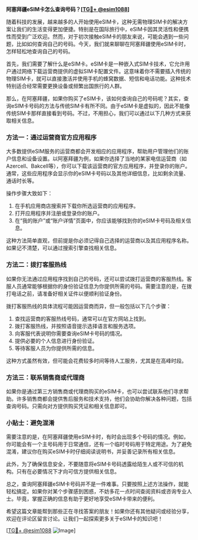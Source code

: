**阿塞拜疆eSIM卡怎么查询号码？[[TG💪+ @esim1088](https://t.me/s/esim1088)]**

随着科技的发展，越来越多的人开始使用eSIM卡，这种无需物理SIM卡的解决方案让我们的生活变得更加便捷。特别是在国际旅行中，eSIM卡因其灵活性和便携性而受到广泛欢迎。然而，对于初次接触eSIM卡的朋友来说，可能会遇到一些问题，比如如何查询自己的号码。今天，我们就来聊聊在阿塞拜疆使用eSIM卡时，怎样轻松地查询自己的号码。

首先，我们需要了解什么是eSIM卡。eSIM卡是一种嵌入式SIM卡技术，它允许用户通过网络下载运营商提供的虚拟SIM卡配置文件。这意味着你不需要插入传统的物理SIM卡，就可以直接激活并使用手机的蜂窝数据、短信和电话功能。这种技术特别适合经常需要更换设备或频繁出国旅行的人群。

那么，在阿塞拜疆，如果你购买了eSIM卡，该如何查询自己的号码呢？其实，查询eSIM卡号码的方法与传统SIM卡有所不同。由于eSIM卡是虚拟的，因此不能像传统SIM卡那样直接看到号码。不过，不用担心，我们可以通过以下几种方式来获取相关信息。

### 方法一：通过运营商官方应用程序

大多数提供eSIM服务的运营商都会开发相应的应用程序，帮助用户管理他们的账户信息和设备设置。以阿塞拜疆为例，如果你选择了当地的某家电信运营商（如Azercell、Bakcell等），你可以下载该运营商的官方应用程序，并登录你的账户。通常，这些应用程序会显示你的eSIM卡号码以及其他详细信息，比如剩余流量、通话时长等。

操作步骤大致如下：

1. 在手机应用商店搜索并下载你所选运营商的应用程序。
2. 打开应用程序并注册或登录你的账户。
3. 在“我的账户”或“账户详情”页面中，你应该能够找到你的eSIM卡号码及相关信息。

这种方法简单直观，但前提是你必须记得自己选择的运营商以及其应用程序名称。如果记不清楚，可以通过搜索引擎查找相关信息。

### 方法二：拨打客服热线

如果你无法通过应用程序找到自己的号码，还可以尝试拨打运营商的客服热线。客服人员通常能够根据你的身份验证信息为你提供所需的号码。需要注意的是，在拨打电话之前，请准备好相关证件以便顺利验证身份。

拨打客服热线的具体流程可能因运营商而异，但一般包括以下几个步骤：

1. 查找运营商的客服热线号码，通常可以在官方网站上找到。
2. 拨打客服热线，并按照语音提示选择语言和服务选项。
3. 向客服代表说明你需要查询eSIM卡号码的情况。
4. 提供必要的个人信息进行身份验证。
5. 等待客服人员为你提供所需的信息。

这种方式虽然有效，但可能会花费较多时间等待人工服务，尤其是在高峰时段。

### 方法三：联系销售商或代理商

如果你是通过第三方销售商或代理商购买的eSIM卡，也可以尝试联系他们寻求帮助。许多销售商都会提供售后服务和技术支持，他们会协助你解决各种问题，包括查询号码。只需向对方提供购买凭证和相关信息即可。

### 小贴士：避免混淆

需要注意的是，在阿塞拜疆使用eSIM卡时，有时会出现多个号码的情况。例如，你可能会有一个主号码用于日常通信，还有一个临时号码用于特定用途。为了避免混淆，建议你在购买eSIM卡时仔细阅读说明书，并妥善记录所有相关信息。

此外，为了确保信息安全，不要随意将eSIM卡号码透露给陌生人或不可信的机构。只有在必要情况下才向可信方提供相关信息。

总之，查询阿塞拜疆eSIM卡号码并不是一件难事。只要按照上述方法操作，就能轻松搞定。如果你对某个步骤感到困惑，不妨多花一点时间查阅资料或咨询专业人士。毕竟，掌握正确的信息有助于更好地享受eSIM卡带来的便利。

希望这篇文章能帮到那些正在寻找答案的朋友！如果你还有其他疑问或经验分享，欢迎在评论区留言讨论。让我们一起探索更多关于eSIM卡的知识吧！

[[TG💪+ @esim1088](https://t.me/s/esim1088) ![Image](https://i.postimg.cc/4NQfJmqS/Snipaste-2025-05-13-00-14-12.png)]